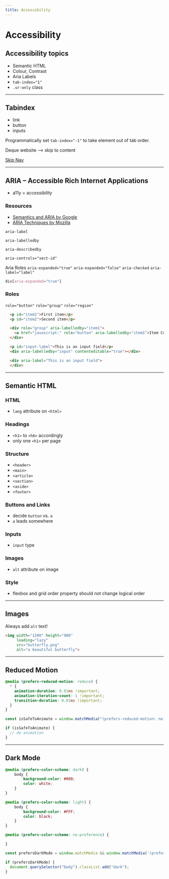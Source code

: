 ```yaml
---
title: Accessibility
---
```


# Accessibility

<section>

## Accessibility topics

- Semantic HTML
- Colour, Contrast
- Aria Labels
- `tab-index="1"`
- `.sr-only` class

</section>

---

<section>

## Tabindex

* link
* button
* inputs

Programmatically set `tab-index="-1"` to take element out of tab order.

Deque website --> skip to content

[Skip Nav](https://webaim.org/techniques/skipnav/)

</section>

---

<section>

## ARIA – Accessible Rich Internet Applications

* a11y = a*ccessibilit*y

### Resources
* [Semantics and ARIA by Google](https://developers.google.com/web/fundamentals/accessibility/semantics-aria/)
* [ARIA Techniques by Mozilla](https://developer.mozilla.org/en-US/docs/Web/Accessibility/ARIA/ARIA_Techniques)


`aria-label`

`aria-labelledby`

`aria-describedby`

`aria-controls="sect-id"`

Aria Roles
`aria-expanded="true"`
`aria-expanded="false"`
`aria-checked`
`aria-label="label"`


```css
div[aria-expanded="true"]
```


### Roles
`role="button"`
`role="group"`
`role="region"`

```html
  <p id="item1">First item</p>
  <p id="item2">Second item</p>

  <div role="group" aria-labelledby="item1">
    <a href="javascript:" role="button" aria-labelledby="item1">Item Content</a>
  </div>
```


```html
  <p id="input-label">This is an input field</p>
  <div aria-labelledby="input" contenteditable="true"></div>
```

```html
  <div aria-label="This is an input field">
  </div>
```

</section>

---

<section>

## Semantic HTML

### HTML
* `lang` attribute on `<html>`

### Headings
* `<h1>` to `<h6>` accordingly
* only one `<h1>` per page

### Structure
* `<header>`
* `<main>`
* `<article>`
* `<section>`
* `<aside>`
* `<footer>`

### Buttons and Links
* decide `button` vs. `a`
* `a` leads somewhere

### Inputs
* `input` type

### Images
* `alt` attribute on image

### Style
* flexbox and grid order property should not change logical order

</section>

---

<section>

## Images

Always add `alt` text!
```html
<img width="1200" height="900"
     loading="lazy"
     src="butterfly.png"
     alt="a beautiful butterfly">
```

</section>

---

<section>

## Reduced Motion

```css
@media (prefers-reduced-motion: reduce) {
  * {
    animation-duration: 0.01ms !important;
    animation-iteration-count: 1 !important;
    transition-duration: 0.01ms !important;
  }
}
```

```js
const isSafeToAnimate = window.matchMedia("(prefers-reduced-motion: no-preference)").matches;

if (isSafeToAnimate) {
  // do animation
}
```

</section>

---

<section>

## Dark Mode

```css
@media (prefers-color-scheme: dark) {
    body {
        background-color: #000;
        color: white;
    }
}
```

```css
@media (prefers-color-scheme: light) {
    body {
        background-color: #FFF;
        color: black;
    }
}
```

```css
@media (prefers-color-scheme: no-preference) {

}
```

```js
const prefersDarkMode = window.matchMedia && window.matchMedia('(prefers-color-scheme: dark)').matches;

if (prefersDarkMode) {
  document.querySelector("body").classList.add("dark");
}
```

</section>
